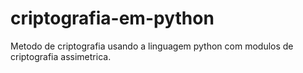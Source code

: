 # criptografia-em-python
Metodo de criptografia usando a linguagem python com modulos de criptografia assimetrica.
